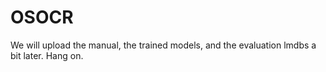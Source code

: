 # OSOCR
We will upload the manual, the trained models, and the evaluation lmdbs a bit later. Hang on.
